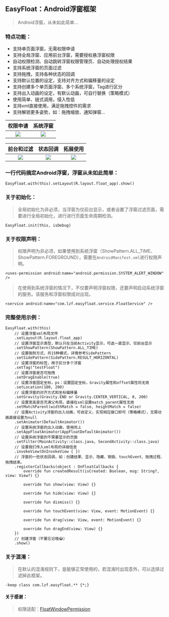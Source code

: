 ## EasyFloat：Android浮窗框架

> Android浮窗，从未如此简单...

### 特点功能：
- 支持单页面浮窗，无需权限申请
- 支持全局浮窗、应用前台浮窗，需要授权悬浮窗权限
- 自动权限检测、自动跳转浮窗权限管理页、自动处理授权结果
- 支持系统浮窗的页面过滤
- 支持拖拽，支持各种状态的回调
- 支持默认位置的设定，支持对齐方式和偏移量的设定
- 支持创建多个单页面浮窗、多个系统浮窗，Tag进行区分
- 支持出入动画的设定，有默认动画，可自行替换（策略模式）
- 使用简单、链式调用，侵入性低
- 支持xml直接使用，满足拖拽控件的需求
- 支持解锁更多姿势，如：拖拽缩放、通知弹窗...


|权限申请|系统浮窗|
|:---:|:---:|
|![](https://github.com/princekin-f/EasyFloat/blob/master/gif/%E6%9D%83%E9%99%90%E7%94%B3%E8%AF%B7.gif)|![](https://github.com/princekin-f/EasyFloat/blob/master/gif/%E7%B3%BB%E7%BB%9F%E6%B5%AE%E7%AA%97.gif)|

|前台和过滤|状态回调|拓展使用|
|:---:|:---:|:---:|
|![](https://github.com/princekin-f/EasyFloat/blob/master/gif/%E6%B5%AE%E7%AA%97%E7%BC%A9%E6%94%BE.gif)|![](https://github.com/princekin-f/EasyFloat/blob/master/gif/%E6%B5%AE%E7%AA%97Callbacks.gif)|![](https://github.com/princekin-f/EasyFloat/blob/master/gif/dialog%E5%92%8Cxml%E4%BD%BF%E7%94%A8.gif)|


### 一行代码搞定Android浮窗，浮窗从未如此简单：
```
EasyFloat.with(this).setLayout(R.layout.float_app).show()
```

### 关于初始化：
> 全局初始化为非必须，当浮窗为仅前台显示，或者设置了浮窗过滤页面，需要进行全局初始化，进行进行页面生命周期检测。
```
EasyFloat.init(this, isDebug)
```

### 关于权限声明：
> 权限声明为非必须，如果使用到系统浮窗（ShowPattern.ALL_TIME、ShowPattern.FOREGROUND），需要在`AndroidManifest.xml`进行权限声明。
```
<uses-permission android:name="android.permission.SYSTEM_ALERT_WINDOW" />
```
> 在使用到系统浮窗的情况下，不仅要声明浮窗权限，还要声明启动系统浮窗的服务。该服务和浮窗权限成对出现。
```
<service android:name="com.lzf.easyfloat.service.FloatService" />
```

### 完整使用示例：
```
EasyFloat.with(this)
    // 设置浮窗xml布局文件
    .setLayout(R.layout.float_app)
    // 设置浮窗显示类型，默认只在当前Activity显示，可选一直显示、仅前台显示
    .setShowPattern(ShowPattern.ALL_TIME)
    // 设置吸附方式，共15种模式，详情参考SidePattern
    .setSidePattern(SidePattern.RESULT_HORIZONTAL)
    // 设置浮窗的标签，用于区分多个浮窗
    .setTag("testFloat")
    // 设置浮窗是否可拖拽
    .setDragEnable(true)
    // 设置浮窗固定坐标，ps：设置固定坐标，Gravity属性和offset属性将无效
    .setLocation(100, 200)
    // 设置浮窗的对齐方式和坐标偏移量
    .setGravity(Gravity.END or Gravity.CENTER_VERTICAL, 0, 200)
    // 设置宽高是否充满父布局，直接在xml设置match_parent属性无效
    .setMatchParent(widthMatch = false, heightMatch = false)
    // 设置Activity浮窗的出入动画，可自定义，实现相应接口即可（策略模式），无需动画直接设置为null
    .setAnimator(DefaultAnimator())
    // 设置系统浮窗的出入动画，使用同上
    .setAppFloatAnimator(AppFloatDefaultAnimator())
    // 设置系统浮窗的不需要显示的页面
    .setFilter(MainActivity::class.java, SecondActivity::class.java)
    // 设置我们传入xml布局的详细信息
    .invokeView(OnInvokeView { })
    // 浮窗的一些状态回调，如：创建结果、显示、隐藏、销毁、touchEvent、拖拽过程、拖拽结束。
    .registerCallbacks(object : OnFloatCallbacks {
        override fun createdResult(isCreated: Boolean, msg: String?, view: View?) {}

        override fun show(view: View) {}

        override fun hide(view: View) {}

        override fun dismiss() {}

        override fun touchEvent(view: View, event: MotionEvent) {}

        override fun drag(view: View, event: MotionEvent) {}

        override fun dragEnd(view: View) {}
    })
    // 创建浮窗（不要忘记哦😂）
    .show()
```

### 关于混淆：
> 在默认的混淆规则下，是能够正常使用的，若混淆时出现意外，可以选择过滤掉此框架。
```
-keep class com.lzf.easyfloat.** {*;}
```

#### 关于感谢：
> 权限适配：[FloatWindowPermission](https://github.com/zhaozepeng/FloatWindowPermission)
